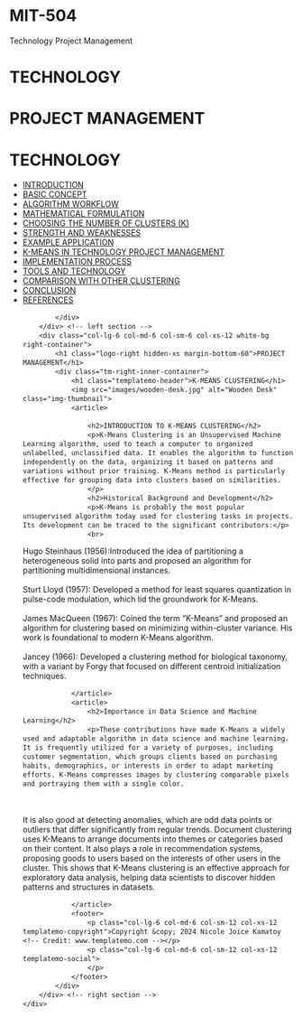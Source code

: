# MIT-504
Technology Project Management
<!DOCTYPE html>
<head>
	<!-- templatemo 419 black white -->
    <!-- 
    Black White
    http://www.templatemo.com/preview/templatemo_419_black_white
    -->
	<title>K-MEANS CLUSTERING</title>
	<meta name="keywords" content="" />
	<meta name="description" content="" />
	<meta charset="UTF-8">
	<meta name="viewport" content="width=device-width, initial-scale=1.0">
	<link href="http://fonts.googleapis.com/css?family=Open+Sans:300,400,700" rel="stylesheet" type="text/css">
	<link href="css/bootstrap.min.css" rel="stylesheet" type="text/css">
	<link href="css/font-awesome.min.css" rel="stylesheet" type="text/css">
	<link href="css/templatemo_style.css" rel="stylesheet" type="text/css">	
</head>
<body>
	<div class="templatemo-logo visible-xs-block">
		<div class="col-lg-6 col-md-6 col-sm-6 col-xs-12 black-bg logo-left-container">
			<h1 class="logo-left">TECHNOLOGY</h1>
		</div>
		<div class="col-lg-6 col-md-6 col-sm-6 col-xs-12 white-bg logo-right-container">
			<h1 class="logo-right">PROJECT MANAGEMENT</h1>
		</div>			
	</div>
	<div class="templatemo-container">
		<div class="col-lg-6 col-md-6 col-sm-6 col-xs-12 black-bg left-container">
			<h1 class="logo-left hidden-xs margin-bottom-60">TECHNOLOGY</h1>			
			<div class="tm-left-inner-container">
				<ul class="nav nav-stacked templatemo-nav">
				  <li><a href="index.html" class="active"></i>INTRODUCTION</a></li>
 <li><a href="BASIC CONCEPT.html"></i>BASIC CONCEPT</a></li>
				  <li><a href="ALGORITHM WORKFLOW.html"></i>ALGORITHM WORKFLOW</a></li>
				  <li><a href="MATHEMATICAL FORMULATION.html"></i>MATHEMATICAL FORMULATION</a></li>
				  <li><a href="CHOOSING THE NUMBER OF CLUSTERS (K).html"></i>CHOOSING THE NUMBER OF CLUSTERS (K)</a></li>
				  <li><a href="STRENGTH AND WEAKNESSES.html"></i>STRENGTH AND WEAKNESSES</a></li>
  <li><a href="EXAMPLE APPLICATION.html"></i>EXAMPLE APPLICATION</a></li>
 <li><a href="K-MEANS IN TECHNOLOGY PROJECT MANAGEMENT.html"></i>K-MEANS IN TECHNOLOGY PROJECT MANAGEMENT</a></li>
 <li><a href="IMPLEMENTATION PROCESS.html"></i>IMPLEMENTATION PROCESS</a></li>
<li><a href="TOOLS AND TECHNOLOGY.html"</i>TOOLS AND TECHNOLOGY</a></li>
 <li><a href="COMPARISON WITH OTHER CLUSTERING.html"></i>COMPARISON WITH OTHER CLUSTERING</a></li>
 <li><a href="CONCLUSION.html"></i>CONCLUSION</a></li>
 <li><a href="REFERENCES.html"></i>REFERENCES</a></li>


			</div>
		</div> <!-- left section -->
		<div class="col-lg-6 col-md-6 col-sm-6 col-xs-12 white-bg right-container">
			<h1 class="logo-right hidden-xs margin-bottom-60">PROJECT MANAGEMENT</h1>		
			<div class="tm-right-inner-container">
				<h1 class="templatemo-header">K-MEANS CLUSTERING</h1>
				<img src="images/wooden-desk.jpg" alt="Wooden Desk" class="img-thumbnail">
				<article>

					<h2>INTRODUCTION TO K-MEANS CLUSTERING</h2>
					<p>K-Means Clustering is an Unsupervised Machine Learning algorithm, used to teach a computer to organized unlabelled, unclassified data. It enables the algorithm to function independently on the data, organizing it based on patterns and variations without prior training. K-Means method is particularly effective for grouping data into clusters based on similarities. 
					</p>		
					<h2>Historical Background and Development</h2>
					<p>K-Means is probably the most popular unsupervised algorithm today used for clustering tasks in projects. Its development can be traced to the significant contributors:</p>
                    <br>
Hugo Steinhaus (1956):Introduced the idea of partitioning a heterogeneous solid into parts and proposed an algorithm for partitioning multidimensional instances.
<br><br>Sturt Lloyd (1957): Developed a method for least squares quantization in pulse-code modulation, which lid the groundwork for K-Means. 
<br><br>James MacQueen (1967): Coined the term “K-Means” and proposed an algorithm for clustering based on minimizing within-cluster variance. His work is foundational to modern K-Means algorithm. 
<br><br>Jancey (1966): Developed a clustering method for biological taxonomy, with a variant by Forgy that focused on different centroid initialization techniques.</p>
				
				</article>
				<article>
					<h2>Importance in Data Science and Machine Learning</h2>
					<p>These contributions have made K-Means a widely used and adaptable algorithm in data science and machine learning. It is frequently utilized for a variety of purposes, including customer segmentation, which groups clients based on purchasing habits, demographics, or interests in order to adapt marketing efforts. K-Means compresses images by clustering comparable pixels and portraying them with a single color. 
<br><br>It is also good at detecting anomalies, which are odd data points or outliers that differ significantly from regular trends. Document clustering uses K-Means to arrange documents into themes or categories based on their content. It also plays a role in recommendation systems, proposing goods to users based on the interests of other users in the cluster. This shows that K-Means clustering is an effective approach for exploratory data analysis, helping data scientists to discover hidden patterns and structures in datasets.</p>


				</article>
				<footer>
					<p class="col-lg-6 col-md-6 col-sm-12 col-xs-12 templatemo-copyright">Copyright &copy; 2024 Nicole Joice Kamatoy <!-- Credit: www.templatemo.com --></p>
					<p class="col-lg-6 col-md-6 col-sm-12 col-xs-12 templatemo-social">
					</p>
				</footer>
			</div>	
		</div> <!-- right section -->
	</div>	
</body>
</html>
